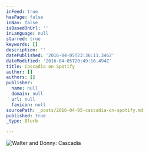```yaml
---
inFeed: true
hasPage: false
inNav: false
isBasedOnUrl: ''
inLanguage: null
starred: true
keywords: []
description: ''
datePublished: '2016-04-05T23:36:11.346Z'
dateModified: '2016-04-05T20:49:16.494Z'
title: Cascadia on Spotify
author: []
authors: []
publisher:
  name: null
  domain: null
  url: null
  favicon: null
sourcePath: _posts/2016-04-05-cascadia-on-spotify.md
published: true
_type: Blurb

---
```

![Walter and Donny: Cascadia](https://the-grid-user-content.s3-us-west-2.amazonaws.com/a1b0f5cd-ff8a-4052-bb33-a710f6f64162.jpg)